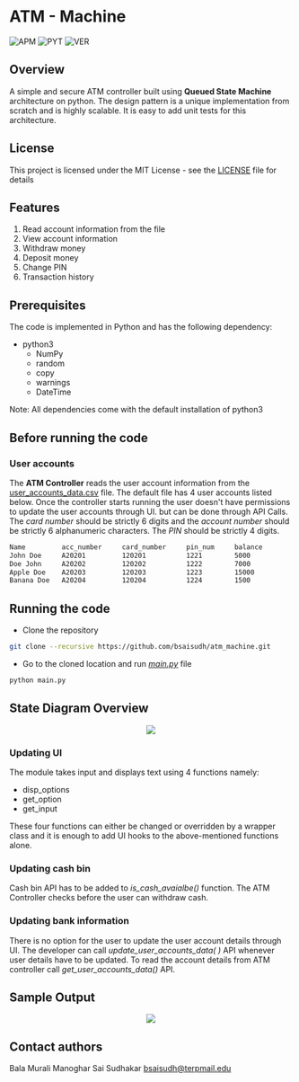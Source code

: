 # ATM - Machine

![APM](https://img.shields.io/apm/l/vim-mode)
![PYT](https://img.shields.io/badge/Language-Python-blue)
![VER](https://img.shields.io/badge/Version-v1.0-yellowgreen)

## Overview

A simple and secure ATM controller built using **Queued State Machine** architecture on python. The design pattern is a unique implementation from scratch and is highly scalable. It is easy to add unit tests for this architecture.

## License

This project is licensed under the MIT License - see the [LICENSE](https://github.com/bsaisudh/atm_machine/LICENSE) file for details

## Features

1. Read account information from the file
2. View account information
3. Withdraw money
4. Deposit money
5. Change PIN
6. Transaction history

## Prerequisites

The code is implemented in Python and has the following dependency:

* python3
  * NumPy
  * random
  * copy
  * warnings
  * DateTime

Note: All dependencies come with the default installation of python3

## Before running the code

### User accounts

The **ATM Controller** reads the user account information from the [user_accounts_data.csv](https://github.com/bsaisudh/atm_machine/user_accounts_data.csv) file. The default file has 4 user accounts listed below. Once the controller starts running the user doesn't have permissions to update the user accounts through UI. but can be done through API Calls. The *card number* should be strictly 6 digits and the *account number* should be strictly 6 alphanumeric characters. The *PIN* should be strictly 4 digits.

```bash
Name         acc_number     card_number     pin_num     balance
John Doe     A20201         120201          1221        5000
Doe John     A20202         120202          1222        7000
Apple Doe    A20203         120203          1223        15000
Banana Doe   A20204         120204          1224        1500
```

## Running the code

* Clone the repository

```bash
git clone --recursive https://github.com/bsaisudh/atm_machine.git
```

* Go to the cloned location and run [*main.py*](https://github.com/bsaisudh/atm_machine/misc/State_dig_overview.png) file

```bash
python main.py
```

## State Diagram Overview

<div align="center">
  <img src="https://github.com/bsaisudh/atm_machine/misc/State_dig_overview.png"/>
</div>

### Updating UI

The module takes input and displays text using 4 functions namely:

* disp_options
* get_option
* get_input

These four functions can either be changed or overridden by a wrapper class and it is enough to add UI hooks to the above-mentioned functions alone.

### Updating cash bin

Cash bin API has to be added to *is_cash_avaialbe()* function. The ATM Controller checks before the user can withdraw cash.

### Updating bank information

There is no option for the user to update the user account details through UI. The developer can call *update_user_accounts_data( )* API whenever user details have to be updated. To read the account details from ATM controller call *get_user_accounts_data()* API.

## Sample Output

<div align="center">
  <img src="https://github.com/bsaisudh/atm_machine/misc/sample.png"/>
</div>

## Contact authors

Bala Murali Manoghar Sai Sudhakar <bsaisudh@terpmail.edu>